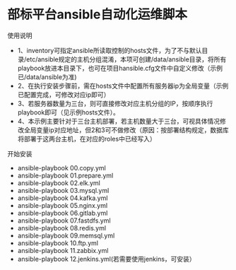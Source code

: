 # 部标平台ansible自动化运维脚本

使用说明
- 1、inventory可指定ansible所读取控制的hosts文件，为了不与默认目录/etc/ansible规定的主机分组混淆，本项可创建/data/ansible目录，将所有playbook放进本目录下，也可在项目hansible.cfg文件中自定义修改（示例已/data/ansible为准)
- 2、在执行安装步骤前，需在hosts文件中配置所有服务器ip为全局变量（示例已配置完成，可修改对应ip即可）
- 3、若服务器数量为三台，则可直接修改对应主机分组的IP，按顺序执行playbook即可（见示例hosts文件）。
- 4、本示例主要针对于三台主机部署，若主机数量大于三台，可视具体情况修改全局变量ip对应地址，但2和3可不做修改（原因：按部署结构规定，数据库将部署于这两台主机，在对应的roles中已经写入）

开始安装
- ansible-playbook 00.copy.yml
- ansible-playbook 01.prepare.yml
- ansible-playbook 02.elk.yml
- ansible-playbook 03.mysql.yml
- ansible-playbook 04.kafka.yml
- ansible-playbook 05.nginx.yml
- ansible-playbook 06.gitlab.yml
- ansible-playbook 07.fastdfs.yml
- ansible-playbook 08.redis.yml
- ansible-playbook 09.memsql.yml
- ansible-playbook 10.ftp.yml
- ansible-playbook 11.zabbix.yml
- ansible-playbook 12.jenkins.yml(若需要使用jenkins，可安装）
